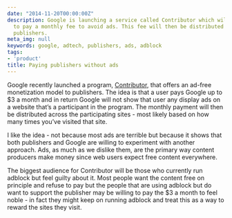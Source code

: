 ```yaml
---
date: "2014-11-20T00:00:00Z"
description: Google is launching a service called Contributor which will allow users
  to pay a monthly fee to avoid ads. This fee will then be distributed to participating
  publishers.
meta_img: null
keywords: google, adtech, publishers, ads, adblock
tags:
- 'product'
title: Paying publishers without ads
---
```


Google recently launched a program, <a href="https://www.google.com/contributor/welcome/" target="_blank">Contributor</a>, that offers an ad-free monetization model to publishers. The idea is that a user pays Google up to $3 a month and in return Google will not show that user any display ads on a website that’s a participant in the program. The monthly payment will then be distributed across the participating sites - most likely based on how many times you’ve visited that site.

I like the idea - not because most ads are terrible but because it shows that both publishers and Google are willing to experiment with another approach. Ads, as much as we dislike them, are the primary way content producers make money since web users expect free content everywhere.

The biggest audience for Contributor will be those who currently run adblock but feel guilty about it. Most people want the content free on principle and refuse to pay but the people that are using adblock but do want to support the publisher may be willing to pay the $3 a month to feel noble - in fact they might keep on running adblock and treat this as a way to reward the sites they visit.